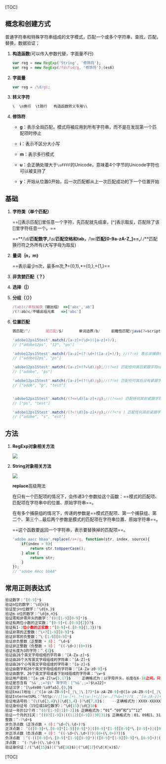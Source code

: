 [TOC]

## 概念和创建方式

普通字符串和特殊字符串组成的文字模式，匹配一个或多个字符串，查找，匹配，替换，数据验证；

1.  **构造函数**(可以传入参数代替，字面量不行)

    ```js
    var reg = new RegExp('String', '修饰符');
    var reg = new RegExp(/fdsfsd/g, '修饰符');(es6)
    ```

2.  **字面量**

    ```js
    var reg = /\d/gi;
    ```

3.  **转义字符**

    ```js
    \  \n换行  \t跳行   构造函数转义专用\\
    ```

4.  **修饰符**

    *   **g**：表示全局匹配，模式将被应用到所有字符串，而不是在发现第一个匹配项时停止

    *   **i**：表示不区分大小写

    *   **m**：表示多行模式

    *   **u**：会正确处理大于`\uFFFF`的Unicode，意味着4个字节的Unicode字符也可以被支持了

    *   **y**：开始从位置0开始，后一次匹配都从上一次匹配成功的下一个位置开始

        

## 基础

1.  **字符类（单个匹配）**

    ==[]表示匹配[]里任意一个字符，先匹配就先结束，[^]表示取反，匹配除了该[]里字符任意一个。==

    ==**/\d/**匹配数字,**/\s/**匹配空格和tab，**/\w/**匹配[0-9a-zA-Z_]==,**/./**匹配换行符之外所有(大写字母为取反)

2.  **量词｛n，m｝**

    ==表示最少n次，最多m次,**?**={0,1},*={0,},+{1,}==

3.  **非贪婪匹配（？）**

4.  **选择（|）**

5.  **分组（（））**

    ```js
    /(ab)c/单独捕获（输出组） =>['abc','ab']
    /(?:ab)c/不输出组元素   =>['abc']
    ```

6.  **位置匹配**

    ```js
    首匹配/^/       尾匹配/$/       单词边界/b/     前瞻性匹配/java(?=script)/      负前瞻性匹配/java(?!script)/
    ```

    ```js
    'adobe12ps15test'.match(/[a-z]+(\d+)([a-z]+)/);
    // ["adobe12ps", "12", "ps"]
    
    'adobe12ps15test'.match(/[a-z]+(?:\d+)([a-z]+)/); //(?:n) 表示非捕获组
    // ["adobe12ps", "ps"]
    
    'adobe12ps15test'.match(/[a-z]+(?=\d)/g);//(?=n) 匹配任何其后紧跟字符n的字符串
    // ["adobe", "ps"]
    
    'adobe12ps15test'.match(/[a-z]+(?!\d)/g);//(?!n) 匹配任何其后没有紧跟字符n的字符串
    // ["adob", "p", "test"]
    
    
    'adobe12ps15test'.match(/(?<=\d)[a-z]+/g);//(?<=n) 匹配任何其前紧跟字符n的字符串
    // ["ps", "test"]
    
    'adobe12ps15test'.match(/(?<!\d)[a-z]+/g);//(?<!n ) 匹配任何其前紧跟字符n的字符串
    // ["adobe", "s", "est"]
    ```

    

## 方法

1.  **RegExp对象相关方法**

    <img src="C:\Users\chenz\Desktop\笔记\JS\图片\正则方法.png"  />

2.  **String对象相关方法**

    <img src="C:\Users\chenz\Desktop\笔记\JS\图片\正则String方法.png"  />

    **replace**高级用法

    在只有一个匹配项的情况下，会传递3个参数给这个函数：==模式的匹配项、匹配项在字符串中的位置、原始字符串==。

    在有多个捕获组的情况下，传递的参数是==模式匹配项、第一个捕获组、第二个、第三个...最后两个参数是模式的匹配项在字符串位置、原始字符串==。

    ==这个函数要返回一个字符串，表示要替换掉的匹配项==。

    ```js
    'adobe aacc bbaa'.replace(/a+/g, function(str, index, source){
        if(index > 0){
            return str.toUpperCase();
        } else {
            return str;
        }
    });
    // "adobe AAcc bbAA"
    ```

    

## 常用正则表达式

```js
验证数字：^[0-9]*$ 
验证n位的数字：^\d{n}$ 
验证至少n位数字：^\d{n,}$ 
验证m-n位的数字：^\d{m,n}$ 
验证零和非零开头的数字：^(0|[1-9][0-9]*)$ 
验证有两位小数的正实数：^[0-9]+(.[0-9]{2})?$ 
验证有1-3位小数的正实数：^[0-9]+(.[0-9]{1,3})?$ 
验证非零的正整数：^\+?[1-9][0-9]*$ 
验证非零的负整数：^\-[1-9][0-9]*$ 
验证非负整数（正整数 + 0）： ^\d+$ 
验证非正整数（负整数 + 0）： ^((-\d+)|(0+))$ 
验证长度为3的字符：^.{3}$ 
验证由26个英文字母组成的字符串：^[A-Za-z]+$ 
验证由26个大写英文字母组成的字符串：^[A-Z]+$ 
验证由26个小写英文字母组成的字符串：^[a-z]+$ 
验证由数字和26个英文字母组成的字符串：^[A-Za-z0-9]+$ 
验证由数字、26个英文字母或者下划线组成的字符串：^\w+$ 
验证用户密码：^[a-zA-Z]\w{5,17}$     正确格式为：以字母开头，长度在6-18之间，只能包含字符、数字和下划线。 
验证是否含有 ^%&',;=?$\" 等字符：[^%&',;=?$\x22]+ 
验证汉字：^[\u4e00-\u9fa5],{0,}$ 
验证Email地址：/^([a-zA-Z0-9]+[_|\_|\.]?)*[a-zA-Z0-9]+@([a-zA-Z0-9]+[_|\_|\.]?)*[a-zA-Z0-9]+\.[a-zA-Z]{2,3}$/
验证InternetURL：^http://([\w-]+\.)+[\w-]+(/[\w-./?%&=]*)?$ ；^[a-zA-z]+://(w+(-w+)*)(.(w+(-w+)*))*(?S*)?$ 
验证电话号码：^(\(\d{3,4}\)|\d{3,4}-)?\d{7,8}$：   --正确格式为：XXXX-XXXXXXX，XXXX-XXXXXXXX，XXX-XXXXXXX，XXX-XXXXXXXX，XXXXXXX，XXXXXXXX。 
验证身份证号（15位或18位数字）：^\d{15}|\d{}18$ 
验证一年的12个月：^(0?[1-9]|1[0-2])$ 正确格式为：“01”-“09”和“1”“12” 
验证一个月的31天：^((0?[1-9])|((1|2)[0-9])|30|31)$ 正确格式为：01、09和1、31。 
整数：^-?\d+$ 
非负浮点数（正浮点数 + 0）：^\d+(\.\d+)?$ 
正浮点数： ^(([0-9]+\.[0-9]*[1-9][0-9]*)|([0-9]*[1-9][0-9]*\.[0-9]+)|([0-9]*[1-9][0-9]*))$ 
非正浮点数（负浮点数 + 0）： ^((-\d+(\.\d+)?)|(0+(\.0+)?))$ 
负浮点数 ：^(-(([0-9]+\.[0-9]*[1-9][0-9]*)|([0-9]*[1-9][0-9]*\.[0-9]+)|([0-9]*[1-9][0-9]*)))$ 
浮点数： ^(-?\d+)(\.\d+)?$
验证身份证：/(^\d{15}$)|(^\d{18}$)|(^\d{17}(\d|X|x)$)/
```



[TOC]
